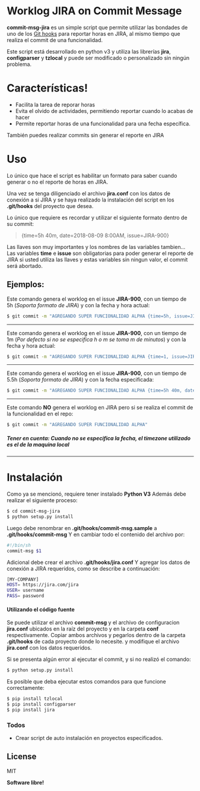 # Worklog JIRA on Commit Message 

**commit-msg-jira** es un simple script que permite utilizar las bondades de uno de los [Git hooks] para reportar horas en JIRA, al mismo tiempo que realiza el commit de una funcionalidad.

Este script está desarrollado en python v3 y utiliza las librerías **jira**, **configparser** y **tzlocal** y puede ser modificado o personalizado sin ningún problema.

# Características!

  - Facilita la tarea de reporar horas
  - Evita el olvido de actividades, permitiendo reportar cuando lo acabas de hacer
  - Permite reportar horas de una funcionalidad para una fecha específica.

También puedes realizar commits sin generar el reporte en JIRA

# Uso

Lo único que hace el script es habilitar un formato para saber cuando generar o no el reporte de horas en JIRA.

Una vez se tenga diligenciado el archivo **jira.conf** con los datos de conexión a si JIRA y se haya realizado la instalación del script en los **.git/hooks** del proyecto que desea.

Lo único que requiere es recordar y utilizar el siguiente formato dentro de su commit:
> {time=5h 40m, date=2018-08-09 8:00AM, issue=JIRA-900}

Las llaves son muy importantes y los nombres de las variables tambien...
Las variables **time** e **issue** son obligatorias para poder generar el reporte de JIRA si usted utiliza las llaves y estas variables sin ningun valor, el commit será abortado.

## Ejemplos:
Este comando genera el worklog en el issue **JIRA-900**, con un tiempo de 5h (*Soporta formato de JIRA*) y con la fecha y hora actual:
```sh
$ git commit -m "AGREGANDO SUPER FUNCIONALIDAD ALPHA {time=5h, issue=JIRA-900}"
```
----
Este comando genera el worklog en el issue **JIRA-900**, con un tiempo de 1m (*Por defecto si no se especifica h o m se toma m de minutos*) y con la fecha y hora actual:
```sh
$ git commit -m "AGREGANDO SUPER FUNCIONALIDAD ALPHA {time=1, issue=JIRA-900}"
```
---

Este comando genera el worklog en el issue **JIRA-900**, con un tiempo de 5.5h (*Soporta formato de JIRA*) y con la fecha especificada:
```sh
$ git commit -m "AGREGANDO SUPER FUNCIONALIDAD ALPHA {time=5h 40m, date=2018-08-09 8:00AM, issue=JIRA-900}"
```

----
Este comando **NO** genera el worklog en JIRA pero si se realiza el commit de la funcionalidad en el repo:
```sh
$ git commit -m "AGREGANDO SUPER FUNCIONALIDAD ALPHA"
```

##### **Tener en cuenta:** *Cuando no se especifica la fecha, el timezone utilizado es el de la maquina local*

---
# Instalación

Como ya se mencionó, requiere tener instalado **Python V3**
Además debe realizar el siguiente proceso:
```sh
$ cd commit-msg-jira
$ python setup.py install
```

Luego debe renombrar en **.git/hooks/commit-msg.sample** a **.git/hooks/commit-msg**
Y en cambiar todo el contenido del archivo por: 
```sh
#!/bin/sh
commit-msg $1
```

Adicional debe crear el archivo **.git/hooks/jira.conf**
Y agregar los datos de conexión a JIRA requeridos, como se describe a continuación:

```sh
[MY-COMPANY]
HOST= https://jira.com/jira  
USER= username
PASS= password
```

#### Utilizando el código fuente
Se puede utilizar el archivo **commit-msg** y el archivo de configuracion **jira.conf** ubicados en la raíz del proyecto y en la carpeta **conf** respectivamente.
Copiar ambos archivos y pegarlos dentro de la carpeta **.git/hooks** de cada proyecto donde lo necesite. y modifique el archivo **jira.conf** con los datos requeridos.

Si se presenta algún error al ejecutar el commit, y si no realizó el comando:

```sh
$ python setup.py install
```

Es posible que deba ejecutar estos comandos para que funcione correctamente:

```sh
$ pip install tzlocal
$ pip install configparser
$ pip install jira
```
### Todos

 - Crear script de auto instalación en proyectos especificados.
 
License
----

MIT


**Software libre!**

[//]: # (These are reference links used in the body of this note and get stripped out when the markdown processor does its job. There is no need to format nicely because it shouldn't be seen. Thanks SO - http://stackoverflow.com/questions/4823468/store-comments-in-markdown-syntax)


   [Git Hooks]: <https://git-scm.com/book/uz/v2/Customizing-Git-Git-Hooks>
   [git-repo-url]: <https://github.com/joemccann/dillinger.git>
   [john gruber]: <http://daringfireball.net>
   [df1]: <http://daringfireball.net/projects/markdown/>
   [markdown-it]: <https://github.com/markdown-it/markdown-it>
   [Ace Editor]: <http://ace.ajax.org>
   [node.js]: <http://nodejs.org>
   [Twitter Bootstrap]: <http://twitter.github.com/bootstrap/>
   [jQuery]: <http://jquery.com>
   [@tjholowaychuk]: <http://twitter.com/tjholowaychuk>
   [express]: <http://expressjs.com>
   [AngularJS]: <http://angularjs.org>
   [Gulp]: <http://gulpjs.com>

   [PlDb]: <https://github.com/joemccann/dillinger/tree/master/plugins/dropbox/README.md>
   [PlGh]: <https://github.com/joemccann/dillinger/tree/master/plugins/github/README.md>
   [PlGd]: <https://github.com/joemccann/dillinger/tree/master/plugins/googledrive/README.md>
   [PlOd]: <https://github.com/joemccann/dillinger/tree/master/plugins/onedrive/README.md>
   [PlMe]: <https://github.com/joemccann/dillinger/tree/master/plugins/medium/README.md>
   [PlGa]: <https://github.com/RahulHP/dillinger/blob/master/plugins/googleanalytics/README.md>
